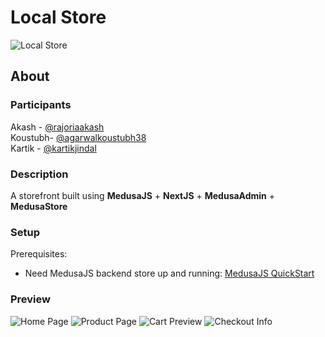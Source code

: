 # Local Store
<!-- <a href="https://ibb.co/XxFQTZ4"><img src="https://i.ibb.co/4R4qxZf/fakebazaar.png" alt="fakebazaar" border="0"></a> -->
![Local Store](https://i.ibb.co/Tmqzt4D/F-1.png)

## About

### Participants

Akash - [@rajoriaakash](https://github.com/rajoriaakash)<br>
Koustubh- [@agarwalkoustubh38](https://github.com/agarwalkoustubh38)<br>
Kartik - [@kartikjindal](https://github.com/kartikjindal)

### Description

A storefront built using **MedusaJS** + **NextJS** + **MedusaAdmin** + **MedusaStore**
### Setup

Prerequisites:

-   Need MedusaJS backend store up and running: [MedusaJS QuickStart](https://docs.medusajs.com/quickstart/quick-start)



### Preview

![Home Page](https://i.ibb.co/zVzhRd5/2022-10-23-7.png)
![Product Page](https://i.ibb.co/Y8G5qK0/2022-10-23-5.png)
![Cart Preview](https://i.ibb.co/TcrM0TF/2022-10-23-6.png)
![Checkout Info](https://i.ibb.co/nkQcS0z/Screenshot-20221023-153006.png)
